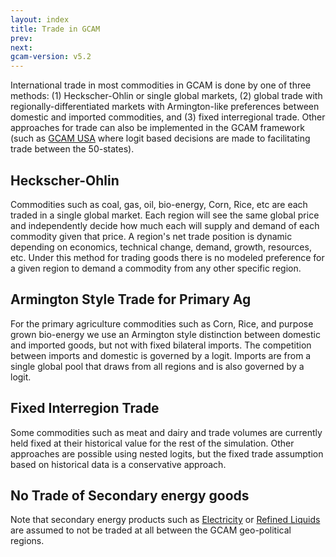 ```yaml
---
layout: index
title: Trade in GCAM
prev: 
next: 
gcam-version: v5.2
---
```


International trade in most commodities in GCAM is done by one of three methods: (1) Heckscher-Ohlin or single global markets, (2) global trade with regionally-differentiated markets with Armington-like preferences between domestic and imported commodities, and (3) fixed interregional trade.  Other approaches for trade can also be implemented in the GCAM framework (such as [GCAM USA](gcam-usa.html) where logit based decisions are made to facilitating trade between the 50-states).

## Heckscher-Ohlin
Commodities such as coal, gas, oil, bio-energy, Corn, Rice, etc are each traded in a single global market.  Each region will see the same global price and independently decide how much each will supply and demand of each commodity given that price.  A region's net trade position is dynamic depending on economics, technical change, demand, growth, resources, etc.  Under this method for trading goods there is no modeled preference for a given region to demand a commodity from any other specific region.

## Armington Style Trade for Primary Ag
For the primary agriculture commodities such as Corn, Rice, and purpose grown bio-energy we use an Armington style distinction between domestic and imported goods, but not with fixed bilateral imports.    The competition between imports and domestic is governed by a logit.  Imports are from a single global pool that draws from all regions and is also governed by a logit.

## Fixed Interregion Trade
Some commodities such as meat and dairy and trade volumes are currently held fixed at their historical value for the rest of the simulation. Other approaches are possible using nested logits, but the fixed trade assumption based on historical data is a conservative approach.

## No Trade of Secondary energy goods
Note that secondary energy products such as [Electricity](energy.html#electricity) or [Refined Liquids](energy.html#refining) are assumed to not be traded at all between the GCAM geo-political regions.

